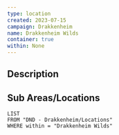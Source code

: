 ```yaml
---
type: location
created: 2023-07-15
campaign: Drakkenheim
name: Drakkenheim Wilds
container: true
within: None
---
```


## Description


## Sub Areas/Locations

```dataview
LIST
FROM "DND - Drakkenheim/Locations"
WHERE within = "Drakkenheim Wilds"
```
